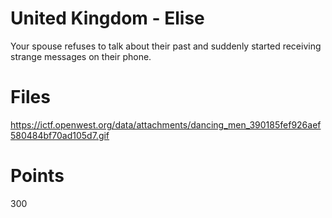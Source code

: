 # United Kingdom - Elise
Your spouse refuses to talk about their past and suddenly started receiving strange messages on their phone.

# Files
https://ictf.openwest.org/data/attachments/dancing_men_390185fef926aef580484bf70ad105d7.gif

# Points
300
